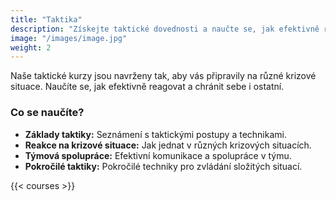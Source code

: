 ```yaml
---
title: "Taktika"
description: "Získejte taktické dovednosti a naučte se, jak efektivně reagovat v krizových situacích."
image: "/images/image.jpg"
weight: 2
---
```


Naše taktické kurzy jsou navrženy tak, aby vás připravily na různé krizové situace. Naučíte se, jak efektivně reagovat a chránit sebe i ostatní.

### Co se naučíte?

- **Základy taktiky:** Seznámení s taktickými postupy a technikami.
- **Reakce na krizové situace:** Jak jednat v různých krizových situacích.
- **Týmová spolupráce:** Efektivní komunikace a spolupráce v týmu.
- **Pokročilé taktiky:** Pokročilé techniky pro zvládání složitých situací.

{{< courses >}}